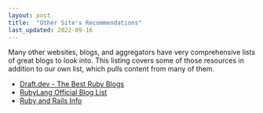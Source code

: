 ```yaml
---
layout: post
title:  "Other Site's Recommendations"
last_updated: 2022-09-16
---
```


Many other websites, blogs, and aggregators have very comprehensive lists of great blogs to look into. This listing covers some of those resources in addition to our own list, which pulls content from many of them.

* [Draft.dev - The Best Ruby Blogs](https://draft.dev/learn/ruby-blogs)
* [RubyLang Official Blog List](https://www.ruby-lang.org/en/community/weblogs/)
* [Ruby and Rails Info](https://rubyandrails.info/)
